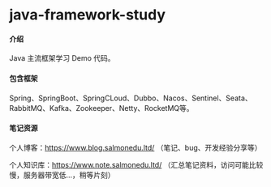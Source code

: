 # java-framework-study

#### 介绍
Java 主流框架学习 Demo 代码。

#### 包含框架
Spring、SpringBoot、SpringCLoud、Dubbo、Nacos、Sentinel、Seata、RabbitMQ、Kafka、Zookeeper、Netty、RocketMQ等。

#### 笔记资源

个人博客：<https://www.blog.salmonedu.ltd/> （笔记、bug、开发经验分享等）

个人知识库：<https://www.note.salmonedu.ltd/> （汇总笔记资料，访问可能比较慢，服务器带宽低...，稍等片刻）
